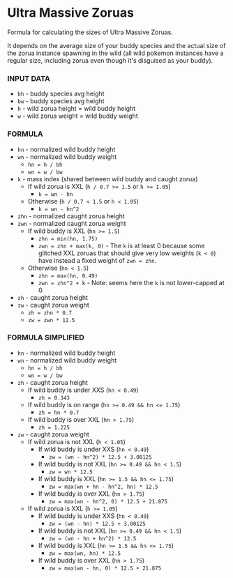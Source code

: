 # Ultra Massive Zoruas

Formula for calculating the sizes of Ultra Massive Zoruas.

It depends on the average size of your buddy species and the actual size of the zorua instance spawning in the wild (all wild pokemon instances have a regular size, including zorua even though it's disguised as your buddy).

### INPUT DATA

- `bh` - buddy species avg height
- `bw` - buddy species avg height
- `h` - wild zorua height = wild buddy height
- `w` - wild zorua weight = wild buddy weight

### FORMULA

- `hn` - normalized wild buddy height
- `wn` - normalized wild buddy weight
  - `hn = h / bh`
  - `wn = w / bw`
- `k` - mass index (shared between wild buddy and caught zorua)
  - If wild zorua is XXL (`h / 0.7 >= 1.5` or `h >= 1.05`)
    - `k = wn - hn`
  - Otherwise (`h / 0.7 < 1.5` or `h < 1.05`)
    - `k = wn - hn^2`
- `zhn` - normalized caught zorua height
- `zwn` - normalized caught zorua weight
  - If wild buddy is XXL (`hn >= 1.5`)
    - `zhn = min(hn, 1.75)`
    - `zwn = zhn + max(k, 0)` - The `k` is at least 0 because some glitched XXL zoruas that should give very low weights (`k < 0`) have instead a fixed weight of `zwn = zhn`.
  - Otherwise (`hn < 1.5`)
    - `zhn = max(hn, 0.49)`
    - `zwn = zhn^2 + k` - Note: seems here the `k` is not lower-capped at 0.
- `zh` - caught zorua height
- `zw` - caught zorua weight
  - `zh = zhn * 0.7`
  - `zw = zwn * 12.5`

### FORMULA SIMPLIFIED

- `hn` - normalized wild buddy height
- `wn` - normalized wild buddy weight
  - `hn = h / bh`
  - `wn = w / bw`
- `zh` - caught zorua height
    - If wild buddy is under XXS (`hn < 0.49`)
      - `zh = 0.343`
    - If wild buddy is on range (`hn >= 0.49 && hn <= 1.75`)
      - `zh = hn * 0.7`
    - If wild buddy is over XXL (`hn > 1.75`)
      - `zh = 1.225`
- `zw` - caught zorua weight
  - If wild zorua is not XXL (`h < 1.05`)
    - If wild buddy is under XXS (`hn < 0.49`)
      - `zw = (wn - hn^2) * 12.5 + 3.00125`
    - If wild buddy is not XXL (`hn >= 0.49 && hn < 1.5`)
      - `zw = wn * 12.5`
    - If wild buddy is XXL (`hn >= 1.5 && hn <= 1.75`)
      - `zw = max(wn + hn - hn^2, hn) * 12.5`
    - If wild buddy is over XXL (`hn > 1.75`)
      - `zw = max(wn - hn^2, 0) * 12.5 + 21.875`
  - If wild zorua is XXL (`h >= 1.05`)
    - If wild buddy is under XXS (`hn < 0.49`)
      - `zw = (wn - hn) * 12.5 + 3.00125`
    - If wild buddy is not XXL (`hn >= 0.49 && hn < 1.5`)
      - `zw = (wn - hn + hn^2) * 12.5`
    - If wild buddy is XXL (`hn >= 1.5 && hn <= 1.75`)
      - `zw = max(wn, hn) * 12.5`
    - If wild buddy is over XXL (`hn > 1.75`)
      - `zw = max(wn - hn, 0) * 12.5 + 21.875`